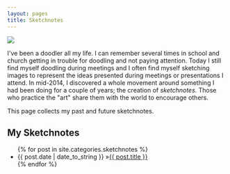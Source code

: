```yaml
---
layout: pages
title: Sketchnotes
---
```


<img class="category" src="http://www.stevencombs.com/images/design/sketchnotes.svg" />

I've been a doodler all my life. I can remember several times in school and church getting in trouble for doodling and not paying attention. Today I still find myself doodling during meetings and I often find myself sketching images to represent the ideas presented during meetings or presentations I attend. In mid-2014, I discovered a whole movement around something I had been doing for a couple of years; the creation of *sketchnotes*. Those who practice the "art" share them with the world to encourage others.

This page collects my past and future sketchnotes.

## My Sketchnotes
<ul id="blog-posts" class="posts">
{% for post in site.categories.sketchnotes %}
    <li><span>{{ post.date | date_to_string }} &raquo;</span><a href="{{ post.url }}">{{ post.title }}</a></li>
{% endfor %}
</ul>
